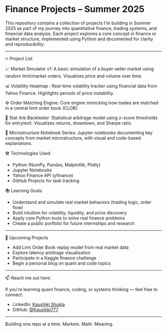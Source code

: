 # Finance Projects – Summer 2025

This repository contains a collection of projects I'm building in Summer 2025 as part of my journey into quantitative finance, trading systems, and financial data analysis. Each project explores a core concept in finance or market structure, implemented using Python and documented for clarity and reproducibility.

---
🔥 Project List


📈 Market Simulator v1: A basic simulation of a buyer-seller market using random limit/market orders. Visualizes price and volume over time. 

 
 📊 Volatility Heatmap : Real-time volatility tracker using financial data from Yahoo Finance. Highlights periods of price instability. 

 
 ⚙️ Order Matching Engine: Core engine mimicking how trades are matched in a central limit order book (CLOB). 

 
 🔁 Stat Arb Backtester  :Statistical arbitrage model using z-score thresholds for entry/exit. Visualizes returns, drawdown, and Sharpe ratio. 


 
🧠 Microstructure Notebook Series: Jupyter notebooks documenting key concepts from market microstructure, with visual and code-based explanations. 


 
 
 🛠️ Technologies Used

- Python (NumPy, Pandas, Matplotlib, Plotly)
- Jupyter Notebooks
- Yahoo Finance API (yfinance)
- GitHub Projects for task tracking

📚 Learning Goals

- Understand and simulate real market behaviors (trading logic, order flow)
- Build intuition for volatility, liquidity, and price discovery
- Apply core Python tools to solve real finance problems
- Create a public portfolio for future internships and research

---

 🧠 Upcoming Projects

-  Add Limt Order Book replay model from real market data
-  Explore latency arbitrage visualization
-  Participate in a Kaggle finance challenge
-  Begin a personal blog on quant and code topics

---

📫 Reach me out here:

If you're learning quant finance, coding, or systems thinking — feel free to connect:
- LinkedIn: [Kaushiki Shukla](https://www.linkedin.com/in/kaushiki-shukla)
- GitHub: [@Kaushiki777](https://github.com/Kaushiki777)

---

Building one repo at a time. Markets. Math. Meaning.
